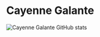 # Cayenne Galante  
![Cayenne Galante GitHub stats](https://github-readme-stats.vercel.app/api?username=cayGN&show_icons=true&theme=tokyonight)
